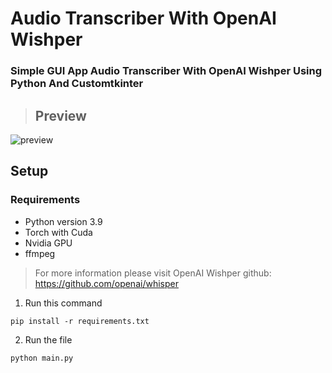 # **Audio Transcriber With OpenAI Wishper**
	
### Simple GUI App Audio Transcriber With OpenAI Wishper Using Python And Customtkinter


> ## Preview

![preview](https://user-images.githubusercontent.com/63475761/221354687-7b5d9091-1868-4ac3-9fca-75b7d90044d2.png)

## Setup

### Requirements
* Python version 3.9
* Torch with Cuda
* Nvidia GPU
* ffmpeg

> For more information please visit OpenAI Wishper github: https://github.com/openai/whisper

1. Run this command
```
pip install -r requirements.txt
```
2. Run the file

```
python main.py 
```
